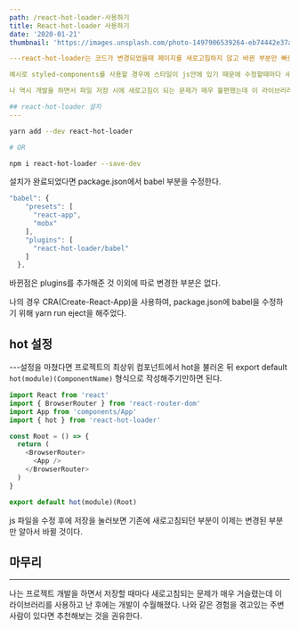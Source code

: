 ```yaml
---
path: /react-hot-loader-사용하기
title: React-hot-loader 사용하기
date: '2020-01-21'
thumbnail: 'https://images.unsplash.com/photo-1497906539264-eb74442e37a9?ixlib=rb-1.2.1&ixid=eyJhcHBfaWQiOjEyMDd9&auto=format&fit=crop&w=634&q=80'

---react-hot-loader는 코드가 변경되었을때 페이지를 새로고침하지 않고 바뀐 부분만 빠르게 교체해주는 라이브러리다. 리액트 앱 개발을 할때 필수적인 라이브러리는 아니지만, 규모가 커지면 개발 중 수정사항이 생길때마다 새로고침이 되어버리면 입력한 내용이 전부 사라져 다시 입력해야하는 번거로움 같이 개발에 딜레이가 발생되어 흐름이 끊긴다.

예시로 styled-components를 사용할 경우에 스타일이 js안에 있기 때문에 수정할때마다 새로고침이 되는 점이 매우 불편하다.

나 역시 개발을 하면서 파일 저장 시에 새로고침이 되는 문제가 매우 불편했는데 이 라이브러리를 사용하고나서 문제가 해결되었다.

## react-hot-loader 설치
---
```


```bash
yarn add --dev react-hot-loader

# OR

npm i react-hot-loader --save-dev
```

설치가 완료되었다면 package.json에서 babel 부분을 수정한다.

```js
"babel": {
    "presets": [
      "react-app",
      "mobx"
    ],
    "plugins": [
      "react-hot-loader/babel"
    ]
  },
```

바뀐점은 plugins를 추가해준 것 이외에 따로 변경한 부분은 없다.

나의 경우 CRA(Create-React-App)을 사용하여, package.json에 babel을 수정하기 위해 yarn run eject을 해주었다.

## hot 설정

---설정을 마쳤다면 프로젝트의 최상위 컴포넌트에서 hot을 불러온 뒤 export default `hot(module)(ComponentName)` 형식으로 작성해주기만하면 된다.

```js
import React from 'react'
import { BrowserRouter } from 'react-router-dom'
import App from 'components/App'
import { hot } from 'react-hot-loader'

const Root = () => {
  return (
    <BrowserRouter>
      <App />
    </BrowserRouter>
  )
}

export default hot(module)(Root)
```

js 파일을 수정 후에 저장을 눌러보면 기존에 새로고침되던 부분이 이제는 변경된 부분만 알아서 바뀔 것이다.

## 마무리

---

나는 프로젝트 개발을 하면서 저장할 때마다 새로고침되는 문제가 매우 거슬렸는데 이 라이브러리를 사용하고 난 후에는 개발이 수월해졌다. 나와 같은 경험을 겪고있는 주변사람이 있다면 추천해보는 것을 권유한다.
